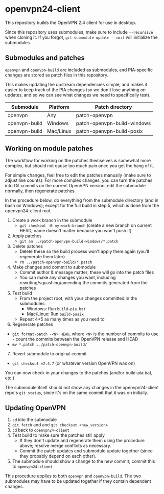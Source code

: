 # openvpn24-client

This repository builds the OpenVPN 2.4 client for use in desktop.

Since this repository uses submodules, make sure to include `--recursive` when cloning it.  If you forgot, `git submodule update --init` will initialize the submodules.

## Submodules and patches

`openvpn` and `openvpn-build` are included as submodules, and PIA-specific changes are stored as patch files in this repository.

This makes updating the upstream dependencies simple, and makes it easier to keep track of the PIA changes (so we don't lose anything on updates, and so we can see what changes we need to specifically test).

| Submodule | Platform | Patch directory |
|-----------|----------|-----------------|
| openvpn   | Any      | patch-openvpn   |
| openvpn-build | Windows | patch-openvpn-build-windows |
| openvpn-build | Mac/Linux | patch-openvpn-build-posix |

## Working on module patches

The workflow for working on the patches themselves is somewhat more complex, but should not cause too much pain once you get the hang of it.

For simple changes, feel free to edit the patches manually (make sure to adjust line counts).  For more complex changes, you can turn the patches into Git commits on the current OpenVPN version, edit the submodule normally, then regenerate patches.

In the procedure below, do everything from the submodule directory (and in bash on Windows); except for the full build in step 5, which is done from the openvpn24-client root.

1. Create a work branch in the submodule
   * `git checkout -B my-work-branch` (create a new branch on current HEAD, name doesn't matter because you won't push it)
2. Apply patches
   * `git am ../patch-openvpn-build-windows/*.patch`
3. Delete patches
   * Delete these so the build process won't apply them again (you'll regenerate them later)
   * `rm ../patch-openvpn-build/*.patch`
4. Make changes and commit to submodule
   * Commit author & message matter; these will go into the patch files
   * You can make any changes you want, including rewriting/squashing/amending the commits generated from the patches
5. Test build
   * From the project root, with your changes committed in the submodules:
     * Windows: Run `build-pia.bat`
     * Mac/Linux: Run `build-posix`
   * Repeat 4+5 as many times as you need to
6. Regenerate patches
  * `git format-patch -<N> HEAD`, where `<N>` is the number of commits to use - count the commits between the OpenVPN release and HEAD
  * `mv *.patch ../patch-openvpn-build/`
7. Revert submodule to original commit
  * `git checkout v2.4.7` (or whatever version OpenVPN was on)
  
You can now check in your changes to the patches (and/or build-pia.bat, etc.)

The submodule itself should not show any changes in the openvpn24-client repo's `git status`, since it's on the same commit that it was on initially.

## Updating OpenVPN

1. `cd` into the submodule
2. `git fetch` and and `git checkout <new_version>`
3. `cd` back to `openvpn24-client`
4. Test build to make sure the patches still apply
   - If they don't update and regenerate them using the procedure above; resolve merge conflicts as necessary.
   - Commit the patch updates and submodule update together (since they probably depend on each other).
5. The submodule should show a change to the new commit; commit this to `openvpn24-client`

This procedure applies to both `openvpn` and `openvpn-build`.  The two submodules may have to be updated together if they contain dependent changes.
